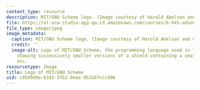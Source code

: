 ```yaml
---
content_type: resource
description: MIT/GNU Scheme logo. (Image courtesy of Harold Abelson and Gerald Sussman.)
file: https://ol-ocw-studio-app-qa.s3.amazonaws.com/courses/6-945-adventures-in-advanced-symbolic-programming-spring-2009/c05d509e61915fb20eee052a57ccc586_6-945s09.jpg
file_type: image/jpeg
image_metadata:
  caption: MIT/GNU Scheme logo. (Image courtesy of Harold Abelson and Gerald Sussman.)
  credit: ''
  image-alt: Logo of MIT/GNU Scheme, the programming language used in this course,
    showing successively smaller versions of a shield containing a smaller shield,
    etc.
resourcetype: Image
title: Logo of MIT/GNU Scheme
uid: c05d509e-6191-5fb2-0eee-052a57ccc586
---
```

